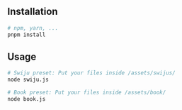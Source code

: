 ## Installation

```bash
# npm, yarn, ...
pnpm install
```
## Usage

```bash
# Swiju preset: Put your files inside /assets/swijus/
node swiju.js

# Book preset: Put your files inside /assets/book/
node book.js
```